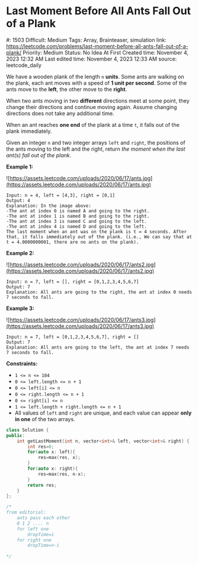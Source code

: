 # Last Moment Before All Ants Fall Out of a Plank

#: 1503
Difficult: Medium
Tags: Array, Brainteaser, simulation
link: https://leetcode.com/problems/last-moment-before-all-ants-fall-out-of-a-plank/
Priority: Medium
Status: No Idea At First
Created time: November 4, 2023 12:32 AM
Last edited time: November 4, 2023 12:33 AM
source: leetcode_daily

We have a wooden plank of the length `n` **units**. Some ants are walking on the plank, each ant moves with a speed of **1 unit per second**. Some of the ants move to the **left**, the other move to the **right**.

When two ants moving in two **different** directions meet at some point, they change their directions and continue moving again. Assume changing directions does not take any additional time.

When an ant reaches **one end** of the plank at a time `t`, it falls out of the plank immediately.

Given an integer `n` and two integer arrays `left` and `right`, the positions of the ants moving to the left and the right, return *the moment when the last ant(s) fall out of the plank*.

**Example 1:**

![https://assets.leetcode.com/uploads/2020/06/17/ants.jpg](https://assets.leetcode.com/uploads/2020/06/17/ants.jpg)

```
Input: n = 4, left = [4,3], right = [0,1]
Output: 4
Explanation: In the image above:
-The ant at index 0 is named A and going to the right.
-The ant at index 1 is named B and going to the right.
-The ant at index 3 is named C and going to the left.
-The ant at index 4 is named D and going to the left.
The last moment when an ant was on the plank is t = 4 seconds. After that, it falls immediately out of the plank. (i.e., We can say that at t = 4.0000000001, there are no ants on the plank).

```

**Example 2:**

![https://assets.leetcode.com/uploads/2020/06/17/ants2.jpg](https://assets.leetcode.com/uploads/2020/06/17/ants2.jpg)

```
Input: n = 7, left = [], right = [0,1,2,3,4,5,6,7]
Output: 7
Explanation: All ants are going to the right, the ant at index 0 needs 7 seconds to fall.

```

**Example 3:**

![https://assets.leetcode.com/uploads/2020/06/17/ants3.jpg](https://assets.leetcode.com/uploads/2020/06/17/ants3.jpg)

```
Input: n = 7, left = [0,1,2,3,4,5,6,7], right = []
Output: 7
Explanation: All ants are going to the left, the ant at index 7 needs 7 seconds to fall.

```

**Constraints:**

- `1 <= n <= 104`
- `0 <= left.length <= n + 1`
- `0 <= left[i] <= n`
- `0 <= right.length <= n + 1`
- `0 <= right[i] <= n`
- `1 <= left.length + right.length <= n + 1`
- All values of `left` and `right` are unique, and each value can appear **only in one** of the two arrays.

```cpp
class Solution {
public:
    int getLastMoment(int n, vector<int>& left, vector<int>& right) {
        int res=0;
        for(auto x: left){
            res=max(res, x);
        }
        for(auto x: right){
            res=max(res, n-x);
        }
        return res;
    }
};

/*
from editorial:
    ants pass each other
    0 1 2 .... n
    for left one
        dropTime=i
    for right one
        dropTime=n-i
    
*/
```